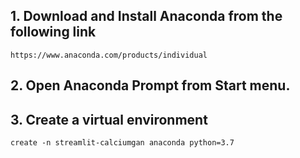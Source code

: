 ## 1. Download and Install Anaconda from the following link

```
https://www.anaconda.com/products/individual
```

## 2. Open Anaconda Prompt from Start menu. 

## 3. Create a virtual environment
```
create -n streamlit-calciumgan anaconda python=3.7
```
